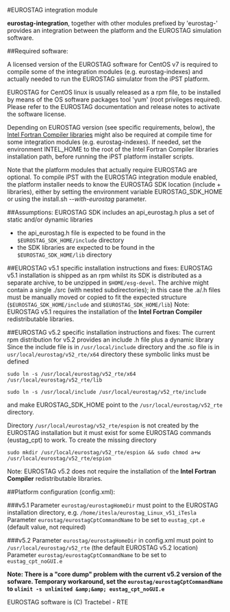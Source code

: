 #EUROSTAG integration module


**eurostag-integration**, together with other modules prefixed by 'eurostag-' provides an integration between the platform and the EUROSTAG simulation software. 

 
##Required software:

A licensed version of the EUROSTAG software for CentOS v7 is required to compile some of the integration modules (e.g. eurostag-indexes) and actually needed to run the EUROSTAG simulator from the iPST platform. 

EUROSTAG for CentOS linux is usually released as a rpm file, to be installed by means of the OS software packages tool 'yum' (root privileges required).
Please refer to the EUROSTAG documentation and release notes to activate the software license.

Depending on EUROSTAG version (see specific requirements, below), the [Intel Fortran Compiler libraries](https://software.intel.com/en-us/articles/redistributable-libraries-for-the-intel-c-and-fortran-composer-xe-for-linux) might also be required at compile time for some integration modules (e.g. eurostag-indexes).
If needed, set the environment INTEL_HOME to the root of the Intel Fortran Compiler libraries installation path, before running the iPST platform installer scripts.

Note that the platform modules that actually require EUROSTAG are optional.
To compile iPST with the EUROSTAG integration module enabled, the platform installer needs to know the EUROSTAG SDK location (include + libraries),
either by setting the environment variable EUROSTAG_SDK_HOME or using the install.sh _--with-eurostag_  parameter.

##Assumptions:
EUROSTAG SDK includes an api_eurostag.h plus a set of static and/or dynamic libraries 

 - the api_eurostag.h file is expected to be found in the `$EUROSTAG_SDK_HOME/include` directory
 - the SDK libraries are expected to be found in the `$EUROSTAG_SDK_HOME/lib` directory

##EUROSTAG v5.1 specific installation instructions and fixes:
EUROSTAG v5.1 installation is shipped as an rpm whilst its SDK is distributed as a separate archive, to be unzipped in `$HOME/esg-devel`.
The archive might contain a single ./src (with nested subdirectories); in this case the .a/.h files must be manually moved or copied to fit the expected structure (`$EUROSTAG_SDK_HOME/include` and `$EUROSTAG_SDK_HOME/lib`)
Note: EUROSTAG v5.1 requires the installation of the **Intel Fortran Compiler** redistributable libraries.

##EUROSTAG v5.2 specific installation instructions and fixes:
The current rpm distribution for v5.2 provides an include .h file plus a dynamic library
Since the include file is in `/usr/local/include` directory and the .so file is in `usr/local/eurostag/v52_rte/x64` directory
these symbolic links must be defined 

`sudo ln -s /usr/local/eurostag/v52_rte/x64 /usr/local/eurostag/v52_rte/lib`

`sudo ln -s /usr/local/include /usr/local/eurostag/v52_rte/include`

and make EUROSTAG_SDK_HOME point to the `/usr/local/eurostag/v52_rte` directory.

Directory `/usr/local/eurostag/v52_rte/espion` is not created by the EUROSTAG installation but it must exist for some EUROSTAG commands (eustag_cpt) to work.
To create the missing directory

`sudo mkdir /usr/local/eurostag/v52_rte/espion && sudo chmod a+w /usr/local/eurostag/v52_rte/espion`

Note: EUROSTAG v5.2 does not require the installation of the **Intel Fortran Compiler** redistributable libraries.



##Platform configuration (config.xml):

###v5.1
Parameter `eurostag/eurostagHomeDir` must point to the EUROSTAG installation directory, 
e.g. `/home/itesla/eurostag_Linux_v51_iTesla`
Parameter `eurostag/eurostagCptCommandName` to be set to `eustag_cpt.e`  (default value, not required) 


###v5.2
Parameter `eurostag/eurostagHomeDir` in config.xml must point to `/usr/local/eurostag/v52_rte` (the default EUROSTAG v5.2 location)
Parameter `eurostag/eurostagCptCommandName` to be set to `eustag_cpt_noGUI.e`   

**Note: There is a "core dump" problem with the current v5.2 version of the sofware. Temporary workaround, set the `eurostag/eurostagCptCommandName`
to `ulimit -s unlimited &amp;&amp; eustag_cpt_noGUI.e`** 

 



EUROSTAG software is (C) Tractebel - RTE